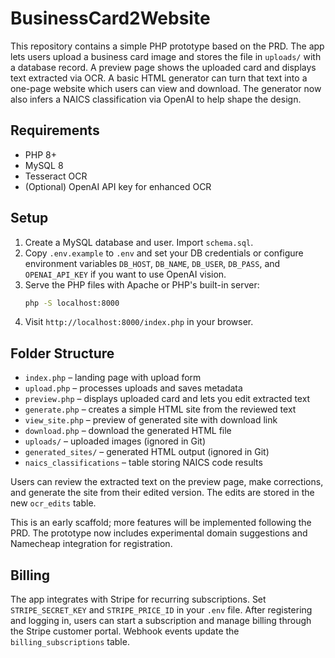 # BusinessCard2Website

This repository contains a simple PHP prototype based on the PRD. The app lets users upload a business card image and stores the file in `uploads/` with a database record. A preview page shows the uploaded card and displays text extracted via OCR. A basic HTML generator can turn that text into a one-page website which users can view and download. The generator now also infers a NAICS classification via OpenAI to help shape the design.

## Requirements
- PHP 8+
- MySQL 8
- Tesseract OCR
- (Optional) OpenAI API key for enhanced OCR

## Setup
1. Create a MySQL database and user. Import `schema.sql`.
2. Copy `.env.example` to `.env` and set your DB credentials or configure environment variables `DB_HOST`, `DB_NAME`, `DB_USER`, `DB_PASS`, and `OPENAI_API_KEY` if you want to use OpenAI vision.
3. Serve the PHP files with Apache or PHP's built-in server:
   ```bash
   php -S localhost:8000
   ```
4. Visit `http://localhost:8000/index.php` in your browser.

## Folder Structure
- `index.php` – landing page with upload form
- `upload.php` – processes uploads and saves metadata
- `preview.php` – displays uploaded card and lets you edit extracted text
- `generate.php` – creates a simple HTML site from the reviewed text
- `view_site.php` – preview of generated site with download link
- `download.php` – download the generated HTML file
- `uploads/` – uploaded images (ignored in Git)
- `generated_sites/` – generated HTML output (ignored in Git)
- `naics_classifications` – table storing NAICS code results

Users can review the extracted text on the preview page, make corrections, and generate the site from their edited version. The edits are stored in the new `ocr_edits` table.

This is an early scaffold; more features will be implemented following the PRD.
The prototype now includes experimental domain suggestions and Namecheap integration for registration.

## Billing
The app integrates with Stripe for recurring subscriptions. Set `STRIPE_SECRET_KEY` and
`STRIPE_PRICE_ID` in your `.env` file. After registering and logging in, users can start a
subscription and manage billing through the Stripe customer portal. Webhook events update the
`billing_subscriptions` table.

